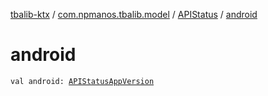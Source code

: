 [tbalib-ktx](../../index.md) / [com.npmanos.tbalib.model](../index.md) / [APIStatus](index.md) / [android](./android.md)

# android

`val android: `[`APIStatusAppVersion`](../-a-p-i-status-app-version/index.md)